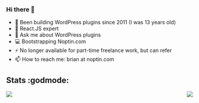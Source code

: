 ### Hi there 👋

- 🔭 Been building WordPress plugins since 2011 (I was 13 years old)
- 🌱 React.JS expert
- 💬 Ask me about WordPress plugins
- 💻 Bootstrapping Noptin.com
- ⚡ No longer available for part-time freelance work, but can refer
- 📫 How to reach me: brian at noptin.com

## Stats :godmode:
<a href="https://github.com/picocodes/">
  <img src="https://github-readme-stats.vercel.app/api?username=picocodes&show_icons=true&line_height=27&title_color=ffffff&count_private=true&text_color=c9cacc&icon_color=2bbc8a&bg_color=1d1f21" />
</a>

<a href="https://github.com/picocodes/">
  <img align="right" src="https://github-readme-stats-eight-theta.vercel.app/api/top-langs/?username=picocodes&langs_count=5&count_private=true" />
</a>
